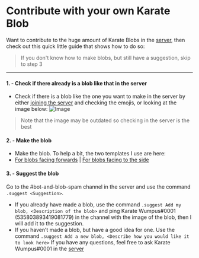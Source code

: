 # Contribute with your own Karate Blob
Want to contribute to the huge amount of Karate Blobs in the [server](join-server.md), then check out this quick little guide that shows how to do so:
> If you don't know how to make blobs, but still have a suggestion, skip to step 3
---
#### 1. - Check if there already is a blob like that in the server
- Check if there is a blob like the one you want to make in the server by either [joining the server](join-server.md) and checking the emojis, or looking at the image below:
![Image](https://karateblobs.js.org/images/all-blobs.gif)
> Note that the image may be outdated so checking in the server is the best

#### 2. - Make the blob
- Make the blob. To help a bit, the two templates I use are here:
- [For blobs facing forwards](http://karateblobs.js.org/images/GI-F.png) | [For blobs facing to the side](http://karateblobs.js.org/images/GI-S.png)

#### 3. - Suggest the blob
Go to the #bot-and-blob-spam channel in the server and use the command `.suggest <Suggestion>`.
- If you already have made a blob, use the command `.suggest Add my blob, <Description of the blob>` and ping Karate Wumpus#0001 (535803893419081779) in the channel with the image of the blob, then I will add it to the suggestion.
- If you haven’t made a blob, but have a good idea for one. Use the command `.suggest Add a new blob, <Describe how you would like it to look here>`
If you have any questions, feel free to ask Karate Wumpus#0001 in the [server](join-server.md)
